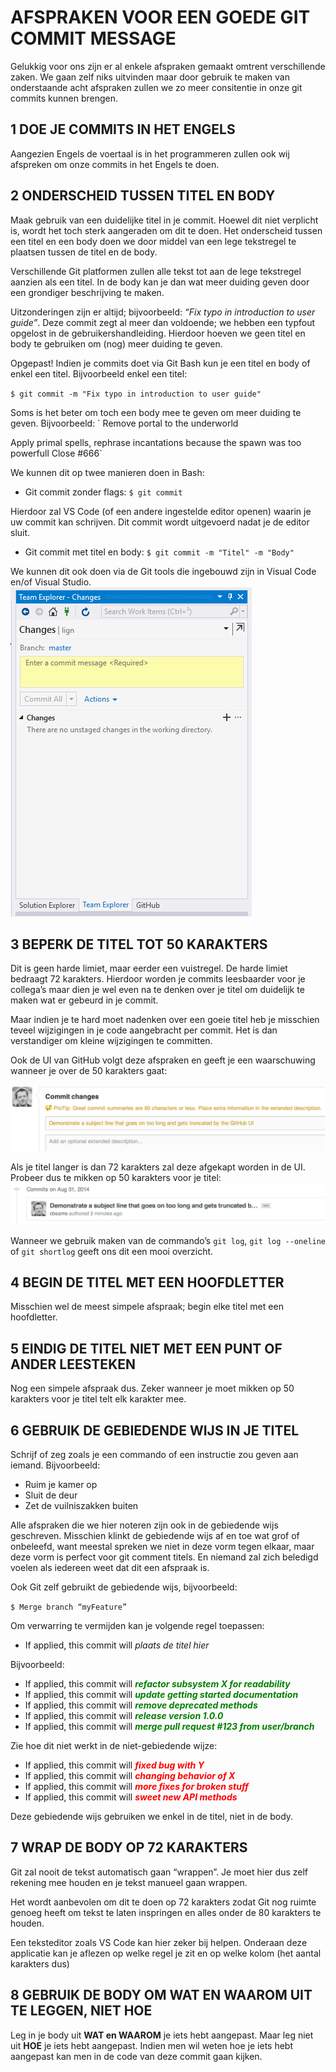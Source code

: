 # AFSPRAKEN VOOR EEN GOEDE GIT COMMIT MESSAGE
Gelukkig voor ons zijn er al enkele afspraken gemaakt omtrent verschillende zaken. We gaan zelf niks uitvinden maar door gebruik te maken van onderstaande acht afspraken zullen we zo meer consitentie in onze git commits kunnen brengen.
## 1	DOE JE COMMITS IN HET ENGELS
Aangezien Engels de voertaal is in het programmeren zullen ook wij afspreken om onze commits in het Engels te doen.
## 2	ONDERSCHEID TUSSEN TITEL EN BODY
Maak gebruik van een duidelijke titel in je commit. Hoewel dit niet verplicht is, wordt het toch sterk aangeraden om dit te doen. Het onderscheid tussen een titel en een body doen we door middel van een lege tekstregel te plaatsen tussen de titel en de body. 

Verschillende Git platformen zullen alle tekst tot aan de lege tekstregel aanzien als een titel. In de body kan je dan wat meer duiding geven door een grondiger beschrijving te maken.

Uitzonderingen zijn er altijd; bijvoorbeeld: *“Fix typo in introduction to user guide”*. 
Deze commit zegt al meer dan voldoende; we hebben een typfout opgelost in de gebruikershandleiding. Hierdoor hoeven we geen titel en body te gebruiken om (nog) meer duiding te geven.

Opgepast! Indien je commits doet via Git Bash kun je een titel en body of enkel een titel. Bijvoorbeeld enkel een titel:

`$ git commit -m "Fix typo in introduction to user guide"`

Soms is het beter om toch een body mee te geven om meer duiding te geven. 
Bijvoorbeeld:
`
Remove portal to the underworld

Apply primal spells, rephrase incantations because the spawn was too powerfull
Close #666`

We kunnen dit op twee manieren doen in Bash:
- Git commit zonder flags: `$ git commit`

Hierdoor zal VS Code (of een andere ingestelde editor openen) waarin je uw commit kan schrijven. Dit commit wordt uitgevoerd nadat je de editor sluit.

- Git commit met titel en body: `$ git commit -m "Titel" -m "Body"`

We kunnen dit ook doen via de Git tools die ingebouwd zijn in Visual Code en/of Visual Studio.
![Git](/images/git-01.png)
 
## 3	BEPERK DE TITEL TOT 50 KARAKTERS
Dit is geen harde limiet, maar eerder een vuistregel. De harde limiet bedraagt 72 karakters.
Hierdoor worden je commits leesbaarder voor je collega’s maar dien je wel even na te denken over je titel om duidelijk te maken wat er gebeurd in je commit.

Maar indien je te hard moet nadenken over een goeie titel heb je misschien teveel wijzigingen in je code aangebracht per commit. Het is dan verstandiger om kleine wijzigingen te committen.

Ook de UI van GitHub volgt deze afspraken en geeft je een waarschuwing wanneer je over de 50 karakters gaat:  

![Git](/images/git-02.png)

Als je titel langer is dan 72 karakters zal deze afgekapt worden in de UI. Probeer dus te mikken op 50 karakters voor je titel: 
![Git](/images/git-03.png)

Wanneer we gebruik maken van de commando’s `git log`,  `git log --oneline` of `git shortlog` geeft ons dit een mooi overzicht.
## 4	BEGIN DE TITEL MET EEN HOOFDLETTER
Misschien wel de meest simpele afspraak; begin elke titel met een hoofdletter. 
## 5	EINDIG DE TITEL NIET MET EEN PUNT OF ANDER LEESTEKEN
Nog een simpele afspraak dus. Zeker wanneer je moet mikken op 50 karakters voor je titel telt elk karakter mee.
## 6	GEBRUIK DE GEBIEDENDE WIJS IN JE TITEL
Schrijf of zeg zoals je een commando of een instructie zou geven aan iemand.
Bijvoorbeeld:
- Ruim je kamer op
- Sluit de deur
- Zet de vuilniszakken buiten

Alle afspraken die we hier noteren zijn ook in de gebiedende wijs geschreven. Misschien klinkt de gebiedende wijs af en toe wat grof of onbeleefd, want meestal spreken we niet in deze vorm tegen elkaar, maar deze vorm is perfect voor git comment titels. En niemand zal zich beledigd voelen als iedereen weet dat dit een afspraak is.

Ook Git zelf gebruikt de gebiedende wijs, bijvoorbeeld:

`$ Merge branch “myFeature”`

Om verwarring te vermijden kan je volgende regel toepassen:

- If applied, this commit will *plaats de titel hier*

Bijvoorbeeld:
- If applied, this commit will <span style="color:green">***refactor subsystem X for readability***</span>
- If applied, this commit will <span style="color:green">***update getting started documentation***</span>
- If applied, this commit will <span style="color:green">***remove deprecated methods***</span>
- If applied, this commit will <span style="color:green">***release version 1.0.0***</span>
- If applied, this commit will <span style="color:green">***merge pull request #123 from user/branch***</span>

Zie hoe dit niet werkt in de niet-gebiedende wijze:
- If applied, this commit will <span style="color:red">***fixed bug with Y***</span>
- If applied, this commit will <span style="color:red">***changing behavior of X***</span>
- If applied, this commit will <span style="color:red">***more fixes for broken stuff***</span>
- If applied, this commit will <span style="color:red">***sweet new API methods***</span>

Deze gebiedende wijs gebruiken we enkel in de titel, niet in de body.
## 7	WRAP DE BODY OP 72 KARAKTERS
Git zal nooit de tekst automatisch gaan “wrappen”. Je moet hier dus zelf rekening mee houden en je tekst manueel gaan wrappen.

Het wordt aanbevolen om dit te doen op 72 karakters zodat Git nog ruimte genoeg heeft om tekst te laten inspringen en alles onder de 80 karakters te houden.

Een teksteditor zoals VS Code kan hier zeker bij helpen. Onderaan deze applicatie kan je aflezen op welke regel je zit en op welke kolom (het aantal karakters dus)
## 8	GEBRUIK DE BODY OM WAT EN WAAROM UIT TE LEGGEN, NIET HOE
Leg in je body uit **WAT en WAAROM** je iets hebt aangepast. Maar leg niet uit **HOE** je iets hebt aangepast. Indien men wil weten hoe je iets hebt aangepast kan men in de code van deze commit gaan kijken.

